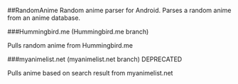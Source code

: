##RandomAnime
Random anime parser for Android. Parses a random anime from an anime database.

###Hummingbird.me (Hummingbird.me branch)

Pulls random anime from Hummingbird.me

###myanimelist.net (myanimelist.net branch) DEPRECATED

Pulls anime based on search result from myanimelist.net
